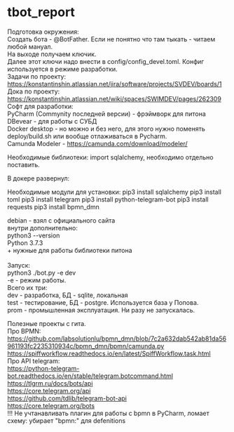 # tbot_report
Подготовка окружения:<br>
Создать бота - @BotFather. Если не понятно что там тыкать - читаем любой мануал.<br>
На выходе получаем ключик.<br>
Далее этот ключи надо внести в config/config_devel.toml. 
Конфиг используется в режиме разработки.<br>
Задачи по проекту: https://konstantinshin.atlassian.net/jira/software/projects/SVDEV/boards/1 <br>
Дока по проекту: https://konstantinshin.atlassian.net/wiki/spaces/SWIMDEV/pages/262309 <br>
Софт для разработки:<br>
PyCharm (Commynity последней версии) - фрэймворк для питона<br>
DBevear - для работы с СУБД<br>
Docker desktop - но можно и без него, для этого нужно поменять deploy/build.sh или вообще отлаживаться в Pycharm. <br>
Camunda Modeler - https://camunda.com/download/modeler/ <br>

Необходимые библиотеки: 
import sqlalchemy, необходимо отдельно поставить.

В докере развернул:<br>


Необходимые модули для установки: 
pip3 install sqlalchemy
pip3 install toml
pip3 install telegram
pip3 install python-telegram-bot
pip3 install requests
pip3 install bpmn_dmn

debian - взял с официального сайта<br>
  внутри дополнительно:<br>
    python3 --version<br>
    Python 3.7.3<br>
    +  нужные для работы библиотеки питона<br>
    <br>
Запуск: <br>
python3 ./bot.py -e dev<br>
-e - режим работы. <br>
Всего их три:<br>
  dev - разработка, БД - sqlite, локальная<br>
  test - тестирование, БД - postgre.  Используется база у Попова.<br>
  prom - промышленная эксплуатация. Ни разу не запускалась.<br>

    


Полезные проекты с гита.<br>
Про BPMN:<br>
https://github.com/labsolutionlu/bpmn_dmn/blob/7c2a632dab542ab81da56961193fc2235310934c/bpmn_dmn/bpmn/camunda.py <br>
https://spiffworkflow.readthedocs.io/en/latest/SpiffWorkflow.task.html <br>
Про API telegram:<br>
https://python-telegram-bot.readthedocs.io/en/stable/telegram.botcommand.html <br>
https://tlgrm.ru/docs/bots/api <br>
https://core.telegram.org/api <br>
https://github.com/tdlib/telegram-bot-api <br>
https://core.telegram.org/bots <br>
!!! Не учтанавливать плагин для работы с bpmn в PyCharm, ломает схему: убирает "bpmn:" для defenitions






 
